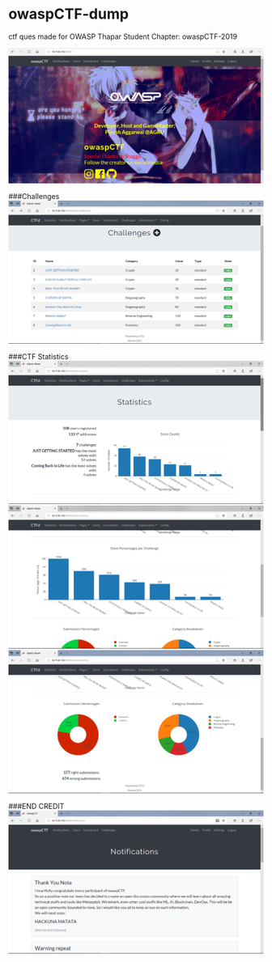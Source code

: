 # owaspCTF-dump
ctf ques made for OWASP Thapar Student Chapter: owaspCTF-2019

<img src="img/owaspCTF.png"   alt="frontpage" />

###Challenges
<img src="img/challenges.png"   alt="stats" />

###CTF Statistics
<img src="img/final-stats.png"   alt="stats" />
<img src="img/final-stats2.png"   alt="stats" />
<img src="img/final-stats3.png"   alt="stats" />

###END CREDIT
<img src="img/note-of-thanks.png"   alt="thanks" />
